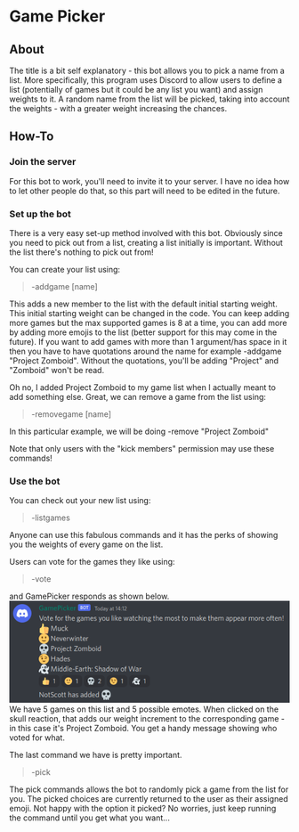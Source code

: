 # Game Picker
## About
The title is a bit self explanatory - this bot allows you to pick a name from a list. More specifically, this program uses Discord to allow users to define a list (potentially of games but it could be any list you want) and assign weights to it. A random name from the list will be picked, taking into account the weights - with a greater weight increasing the chances.

## How-To
### Join the server
For this bot to work, you'll need to invite it to your server. I have no idea how to let other people do that, so this part will need to be edited in the future.

### Set up the bot
There is a very easy set-up method involved with this bot. Obviously since you need to pick out from a list, creating a list initially is important. Without the list there's nothing to pick out from!

You can create your list using:
> -addgame [name]

This adds a new member to the list with the default initial starting weight. This initial starting weight can be changed in the code. You can keep adding more games but the max supported games is 8 at a time, you can add more by adding more emojis to the list (better support for this may come in the future). If you want to add games with more than 1 argument/has space in it then you have to have quotations around the name for example -addgame "Project Zomboid". Without the quotations, you'll be adding "Project" and "Zomboid" won't be read.

Oh no, I added Project Zomboid to my game list when I actually meant to add something else. Great, we can remove a game from the list using:
> -removegame [name]

In this particular example, we will be doing -remove "Project Zomboid"

Note that only users with the "kick members" permission may use these commands!

### Use the bot
You can check out your new list using:
> -listgames

Anyone can use this fabulous commands and it has the perks of showing you the weights of every game on the list.

Users can vote for the games they like using:
> -vote

and GamePicker responds as shown below.
![Voting image](vote.png)
We have 5 games on this list and 5 possible emotes. When clicked on the skull reaction, that adds our weight increment to the corresponding game - in this case it's Project Zomboid. You get a handy message showing who voted for what.

The last command we have is pretty important.
> -pick

The pick commands allows the bot to randomly pick a game from the list for you. The picked choices are currently returned to the user as their assigned emoji. Not happy with the option it picked? No worries, just keep running the command until you get what you want...